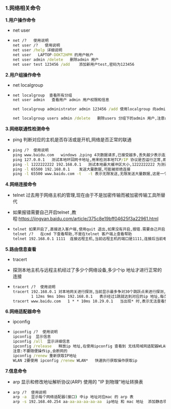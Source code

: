 ### 1.网络相关命令

**1.用户操作命令**

- net user

- ```bat
  net /?   使用说明
  net user /?   使用说明
  net user /help 详细说明
  net user   LAPTOP-DOKT2HPM 的用户帐户
  net user admin /delete   删除admin 用户
  net user test 123456 /add    添加新用户test,密码为123456
  ```

**2.用户组操作命令**

- net localgroup

- ```bat
  net localgroup  查看所有分组
  net user admin   查看用户 admin 用户权限和信息
  
  net localgroup administrator admin 123456 /add 使用localgroup 向administrator(最高权限的管理员) 添加新用户admin ,密码为123456,如果users 中也存在这个用户,那么这个用户拥有administrator 和user 权限,只不过有administrator 就可以不需要user 权限了,使用net user admin 可以查看到本地组成员拥有administrator 和users 两个分组
  
  net localgroup users admin /delete   删除users 分组下的admin 用户,注意users 时localgroup 下的分组,user 指的是用户,不同意义,使用net user admin 可以查看到本地组成员只有administrator 分组了
  ```

**3.网络联通性检测命令**

- ping 判断对应的主机是否存活或是开机,网络是否正常的联通

- ```bat
  ping /?  使用说明
  ping www.baidu.com   windows 上ping 4次数据请求,已接受越多,丢失越少表示连通性越好
  ping 127.0.0.1   测试本地环回网卡地址,用来检测本地TCP/IP 协议是否运行正常,即网卡是否运行正常
  ping -l 1222222222 192.168.0.1   测试本地最大缓冲区大小,1222222222 为测试大小,测试值越大越好,便于测试是否填满缓冲区,填满会显示缓冲区大小,缓冲区填满会报错,显示缓冲区大小为65500
  ping -l 65500 192.168.0.1    发送大量数据,可能被拒绝连接
  ping -l 65500 www.baidu.com -t   -t 表示无限发送,无限发送大量数据,这是一个简单的网络攻击,有可能被反攻,ctrl+c 停止攻击
  ```

**4.网络连接命令**

- telnet   过去用于网络主机的管理,现在由于不是加密传输而被加密传输工具所替代

-  如果报错需要自己开启telnet ,教程:https://jingyan.baidu.com/article/375c8e19bff04625f3a22961.html

- ```bat
  telnet 如果开启了,直接进入客户端,使用quit 退出,如果没有开启,报错.需要自己开启
  telnet /?   在cmd 下查看帮助,不是在telnet 客户端上查看帮助
  telnet 192.168.0.1 1111  连接远程主机,当前远程主机的端口是1111,连接后当前电脑在cmd 输入的内容在远程主机上同步显示,远程主机cmd 上输入的内容,当前主机也会显示,需要回车才会显示,相当于刷新界面
  ```

**5.路由信息查看**

- tracert 

- 探测本地主机与远程主机经过了多少个网络设备,多少个ip 地址才进行正常的连接

- ```bat
  tracert /?  使用说明
  tracert 192.168.0.1 对本地网关进行探测,当前显示最多争对30个跳跃点来进行探测,    
          1 12ms 9ms 10ms 192.168.0.1   表示经过1跳就达到对应的ip 地址,每次跳跃探测3次,即对用的12ms 9ms 10ms 数据
  tracert www.baidu.com   1 * * 10ms 10.29.0.1   当出现* 时,表示无法查看到对用的ip 地址,3次探测如果都是 * 最后也有可能到达对应的ip 地址,即探测得到毫秒数而不是*
  ```

**6.网络适配器命令**

- ipconfig

- ```bat
  ipconfig /?  使用说明
  ipconfig  显示信息
  ipconfig /all  显示详细信息
  ipconfig /release   释放ip 地址,在使用ipconfig 查看到 无线局域网适配器WLAN 2:已经配有ip 地址了
  注意:不要随便操作ip,会断网的
  ipconfig /renew 重新获取IP地址
  WLAN 2要使用 ipconfig /renew WLAN*   快速执行获取操作获取ip
  ```

**7.信息命令**

- arp 显示和修改地址解析协议(ARP) 使用的 "IP 到物理"地址转换表

- ```bat
  arp /?  使用说明
  arp -a  显示每个网络适配器(接口) 中ip 地址对应mac 的 arp 表
  arp -s 192.168.40.254 aa-aa-aa-aa-aa-aa  ip地址 和 mac 地址  添加静态项(需要最高权限),在本地可以起到防护arp 欺骗的效果,因为动态项可以随时改变,arp 协议本身是一个不安全的协议,如果有主机在网络上分发广播包,说我们某个具体ip 地址对应的某个具体的 mac 地址,那么此时如果当前的表存在一个动态的记录,那么这天记录就会被修改,也就产生了arp 欺骗
  ```
  
  